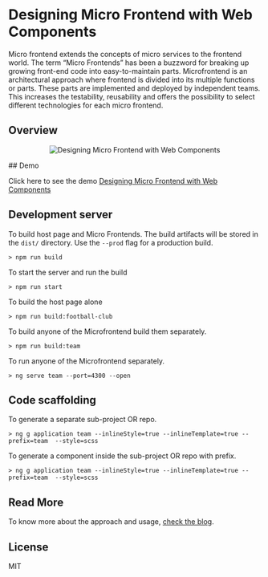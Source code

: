 # Designing Micro Frontend with Web Components

Micro frontend extends the concepts of micro services to the frontend world. The term “Micro Frontends” has been a buzzword for breaking up growing front-end code into easy-to-maintain parts. Microfrontend is an architectural approach where frontend is divided into its multiple functions or parts. These parts are implemented and deployed by independent teams. This increases the testability, reusability and offers the possibility to select different technologies for each micro frontend.

## Overview

<p align="center">
    <img  alt="Designing Micro Frontend with Web Components" src="https://miro.medium.com/max/700/1*YLxB8FegnN_U0MuFl5AEjQ.jpeg" class="img-responsive">
</p>
## Demo

Click here to see the demo [Designing Micro Frontend with Web Components](https://sathyaleo08.github.io/MicroFrotEndWithWebComponent/)

## Development server

To build host page and Micro Frontends. The build artifacts will be stored in the `dist/` directory. Use the `--prod` flag for a production build.
```
> npm run build
```

To start the server and run the build
```
> npm run start
```

To build the host page alone
```
> npm run build:football-club
```

To build anyone of the Microfrontend build them separately. 
```
> npm run build:team
```

To run anyone of the Microfrontend separately. 
```
> ng serve team --port=4300 --open
```

## Code scaffolding

To generate a separate sub-project OR repo. 
```
> ng g application team --inlineStyle=true --inlineTemplate=true --prefix=team  --style=scss
```

To generate a component inside the sub-project OR repo with prefix. 
```
> ng g application team --inlineStyle=true --inlineTemplate=true --prefix=team  --style=scss
```

## Read More
To know more about the approach and usage, [check the blog](https://medium.com/@sathyaleo08/designing-micro-frontend-with-web-components-830a50f6c7fa).

## License

MIT
